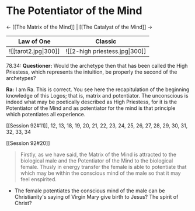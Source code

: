 # The Potentiator of the Mind
<- [[The Matrix of the Mind]] | [[The Catalyst of the Mind]] ->

| Law of One           | Classic                        |
| -------------------- | ------------------------------ |
| ![[tarot2.jpg\|300]] | ![[2-high priestess.jpg\|300]] |


78.34: **Questioner:** Would the archetype then that has been called the High Priestess, which represents the intuition, be properly the second of the archetypes?

**Ra:** I am Ra. This is correct. You see here the recapitulation of the beginning knowledge of this Logos; that is, matrix and potentiator. The unconscious is indeed what may be poetically described as High Priestess, for it is the Potentiator of the Mind and as potentiator for the mind is that principle which potentiates all experience.

[[Session 92#11]], 12, 13, 18, 19, 20, 21, 22, 23, 24, 25, 26, 27, 28, 29, 30, 31, 32, 33, 34

[[Session 92#20]]
> Firstly, as we have said, the Matrix of the Mind is attracted to the biological male and the Potentiator of the Mind to the biological female. Thusly in energy transfer the female is able to potentiate that which may be within the conscious mind of the male so that it may feel enspirited. 
- The female potentiates the conscious mind of the male can be Christianity's saying of Virgin Mary give birth to Jesus? The spirit of Christ?